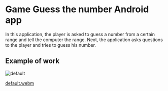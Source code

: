 # Game Guess the number Android app

In this application, the player is asked to guess a number from a certain range and tell the computer the range.
Next, the application asks questions to the player and tries to guess his number.

## Example of work

![default](https://github.com/GiveEnd/GameGuessNumber/assets/60320294/062e09ee-990b-44af-8607-7f53e7025976)

[default.webm](https://github.com/GiveEnd/GameGuessNumber/assets/60320294/e72a4221-cb26-448f-9ba9-bcf8c2c80926)

